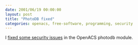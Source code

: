 ```yaml
---
date: 2001/06/19 00:00:00
layout: post
title: "PhotoDB fixed"
categories: openacs, free-software, programming, security
---
```


I [fixed some security issues](http://kurup.org/acs/photodb.html) in the OpenACS photodb module.
